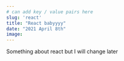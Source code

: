 ```yaml
---
# can add key / value pairs here
slug: 'react'
title: "React babyyyy"
date: "2021 April 8th"
image: 
---
```


Something about react but I will change later

